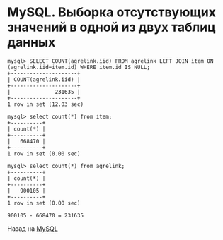 # MySQL. Выборка отсутствующих значений в одной из двух таблиц данных

```
mysql> SELECT COUNT(agrelink.iid) FROM agrelink LEFT JOIN item ON (agrelink.iid=item.id) WHERE item.id IS NULL;
+---------------------+
| COUNT(agrelink.iid) |
+---------------------+
|              231635 |
+---------------------+
1 row in set (12.03 sec)

mysql> select count(*) from item;
+----------+
| count(*) |
+----------+
|   668470 |
+----------+
1 row in set (0.00 sec)

mysql> select count(*) from agrelink;
+----------+
| count(*) |
+----------+
|   900105 |
+----------+
1 row in set (0.00 sec)
```

`900105 - 668470 = 231635`

Назад на [MySQL](:mysql)
